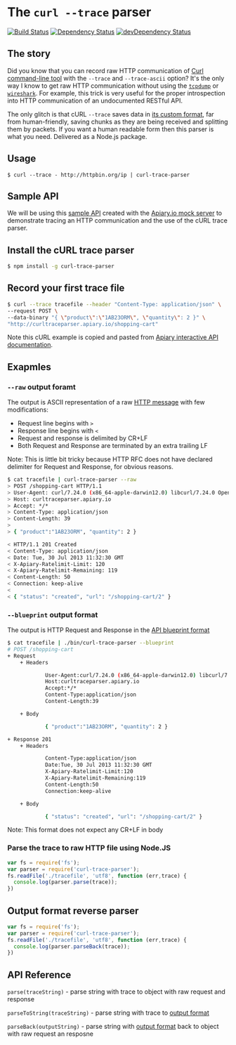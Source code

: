 # The `curl --trace` parser

[![Build Status](https://travis-ci.org/apiaryio/curl-trace-parser.png)](https://travis-ci.org/apiaryio/curl-trace-parser)
[![Dependency Status](https://david-dm.org/apiaryio/curl-trace-parser.png)](https://david-dm.org/apiaryio/curl-trace-parser)
[![devDependency Status](https://david-dm.org/apiaryio/curl-trace-parser/dev-status.png)](https://david-dm.org/apiaryio/curl-trace-parser#info=devDependencies)


## The story

Did you know that you can record raw HTTP communication of [Curl command-line tool](http://curl.haxx.se/docs/manpage.html) with the `--trace` and `--trace-ascii` option? It's the only way I know to get raw HTTP communication without using the [`tcpdump`](http://www.tcpdump.org/) or [`wireshark`](http://www.wireshark.org/). 
For example, this trick is very useful for the proper introspection into HTTP communication of an undocumented RESTful API.

The only glitch is that cURL `--trace` saves data in [its custom format][gist], far from human-friendly, saving chunks as they are being received and splitting them by packets. If you want a human readable form then this parser is what you need. Delivered as a Node.js package. 

[gist]: https://gist.github.com/netmilk/6048533

## Usage

```
$ curl --trace - http://httpbin.org/ip | curl-trace-parser
```

## Sample API

We will be using this [sample API][apiarydoc] created with the [Apiary.io mock server](http://apiary.io) to demonstrate tracing an HTTP communication and the use of the cURL trace parser.

[apiarydoc]: http://docs.curltraceparser.apiary.io/

## Install the cURL trace parser

```bash
$ npm install -g curl-trace-parser
```

## Record your first trace file
    
```bash
$ curl --trace tracefile --header "Content-Type: application/json" \
--request POST \
--data-binary "{ \"product\":\"1AB23ORM\", \"quantity\": 2 }" \
"http://curltraceparser.apiary.io/shopping-cart"
```

Note this cURL example is copied and pasted from [Apiary interactive API documentation][example].

[example]: http://docs.curltraceparser.apiary.io/#get-%2Fshopping-cart

## Exapmles

### `--raw` output foramt

The output is ASCII representation of a raw [HTTP message][message] with few modifications:

- Request line begins with `> `
- Response line begins with `< `
- Request and response is delimited by CR+LF
- Both Request and Response are terminated by an extra trailing LF

Note: This is little bit tricky because HTTP RFC does not have declared delimiter for Request and Response, for obvious reasons. 

```bash
$ cat tracefile | curl-trace-parser --raw
> POST /shopping-cart HTTP/1.1
> User-Agent: curl/7.24.0 (x86_64-apple-darwin12.0) libcurl/7.24.0 OpenSSL/0.9.8x zlib/1.2.5
> Host: curltraceparser.apiary.io
> Accept: */*
> Content-Type: application/json
> Content-Length: 39
>
> { "product":"1AB23ORM", "quantity": 2 }

< HTTP/1.1 201 Created
< Content-Type: application/json
< Date: Tue, 30 Jul 2013 11:32:30 GMT
< X-Apiary-Ratelimit-Limit: 120
< X-Apiary-Ratelimit-Remaining: 119
< Content-Length: 50
< Connection: keep-alive
<
< { "status": "created", "url": "/shopping-cart/2" }
```

### `--blueprint` output format

The output is HTTP Request and Response in the [API blueprint format](http://apiblueprint.org)

```bash
$ cat tracefile | ./bin/curl-trace-parser --blueprint
# POST /shopping-cart
+ Request
    + Headers

            User-Agent:curl/7.24.0 (x86_64-apple-darwin12.0) libcurl/7.24.0 OpenSSL/0.9.8x zlib/1.2.5
            Host:curltraceparser.apiary.io
            Accept:*/*
            Content-Type:application/json
            Content-Length:39

    + Body

            { "product":"1AB23ORM", "quantity": 2 }

+ Response 201
    + Headers

            Content-Type:application/json
            Date:Tue, 30 Jul 2013 11:32:30 GMT
            X-Apiary-Ratelimit-Limit:120
            X-Apiary-Ratelimit-Remaining:119
            Content-Length:50
            Connection:keep-alive

    + Body

            { "status": "created", "url": "/shopping-cart/2" }

```

Note: This format does not expect any CR+LF in body

### Parse the trace to raw HTTP file using Node.JS

```javascript
var fs = require('fs');
var parser = require('curl-trace-parser');
fs.readFile('./tracefile', 'utf8', function (err,trace) {
  console.log(parser.parse(trace));
})
```

## Output format reverse parser 

```javascript
var fs = require('fs');
var parser = require('curl-trace-parser');
fs.readFile('./tracefile', 'utf8', function (err,trace) {
  console.log(parser.parseBack(trace));
})
```

## API Reference

`parse(traceString)` - parse string with trace to object with raw request and response

`parseToString(traceString)` - parse string with trace to [output format]

`parseBack(outputString)` - parse string with [output format] back to object with raw request an resposne 


[output format]: https://github.com/apiaryio/curl-trace-parser#output-format
[message]: http://www.w3.org/Protocols/rfc2616/rfc2616-sec4.html

